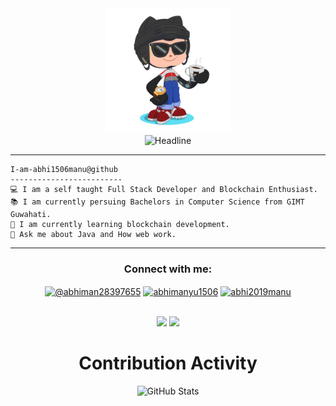 <div>
    <div align=center>
        <img src="https://raw.githubusercontent.com/AhmedFathyDev/AhmedFathyDev/main/GitHub.png" alt="GitHub Octocat Drinking a Cup of Coffee" height="200">
    </div>
    <div align=center>
        <img src="https://readme-typing-svg.herokuapp.com?color=%236FDA44&size=32&center=true&vCenter=true&width=600&height=50&lines=Hi+there+I'm+Abhimanyu+%F0%9F%91%8B;Computer+Science+Student;Full+Stack+Developer;Blockchain+enthusiast" alt="Headline" />
    </div>
<!--    <img align="left" src="https://github.com/I-am-vishalmaurya/I-am-vishalmaurya/blob/main/cropped_image.png" alt="Unfortunately I didn't find the author of the pic, feel to open a pull request if found" width="320" /> -->
<hr>

```
I-am-abhi1506manu@github
-------------------------
💻 I am a self taught Full Stack Developer and Blockchain Enthusiast.
📚 I am currently persuing Bachelors in Computer Science from GIMT Guwahati.
🌱 I am currently learning blockchain development.
💬 Ask me about Java and How web work.
```
<hr>

<h3 align="center">Connect with me:</h3>
<p align="center">
<a href="https://twitter.com/@abhiman28397655" target="blank"><img align="center" src="https://raw.githubusercontent.com/rahuldkjain/github-profile-readme-generator/master/src/images/icons/Social/twitter.svg" alt="@abhiman28397655" height="30" width="40" /></a>
<a href="https://linkedin.com/in/abhimanyu1506" target="blank"><img align="center" src="https://raw.githubusercontent.com/rahuldkjain/github-profile-readme-generator/master/src/images/icons/Social/linked-in-alt.svg" alt="abhimanyu1506" height="30" width="40" /></a>
<a href="https://www.leetcode.com/abhi2019manu" target="blank"><img align="center" src="https://raw.githubusercontent.com/rahuldkjain/github-profile-readme-generator/master/src/images/icons/Social/leet-code.svg" alt="abhi2019manu" height="30" width="40" /></a>
</p>
    <br>
    <div align="center">
    
 <img src="https://gifimage.net/wp-content/uploads/2017/09/android-gif-wallpaper-10.gif" width="500"/>
     <img src="https://github-readme-stats.vercel.app/api/top-langs/?username=deepshikhayadav&theme=dracula&layout=compact)](https://github.com/deepshikhayadav/github-readme-stats"/>
    </div>
    <div align=center>
      <h1>Contribution Activity</h1>
      <img src="https://github-readme-stats.vercel.app/api?username=ahmedfathydev&title_color=6FDA44&text_color=FFFFFF&show_icons=true&icon_color=6FDA44&include_all_commits=true&count_private=true&theme=dark" alt="GitHub Stats" height="200" />
    </div>


